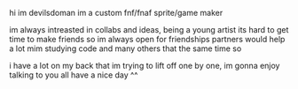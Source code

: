 hi im devilsdoman
im a custom fnf/fnaf sprite/game maker 
<!--- im always intreasted in collabs and ideas im also a young artist
im looking to make friends while im here, partners would help me to get an inspriation 
---> im always intreasted in collabs and ideas, being a young artist its hard to get time to make friends so im always open for friendships partners would help a lot mim studying code and many others that the same time so
i have a lot on my back that im trying to lift off one by one, im gonna enjoy talking
to you all have a nice day ^^

